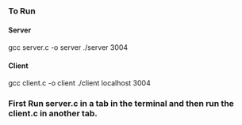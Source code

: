 ### To Run 
#### Server 
gcc server.c -o server
./server 3004

#### Client
gcc client.c -o client
./client localhost 3004

### First Run server.c in a tab in the terminal and then run the client.c in another tab.
